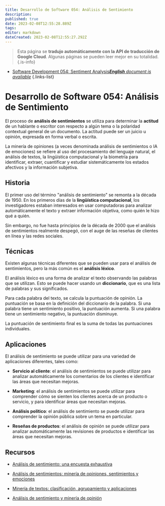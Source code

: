 ```yaml
---
title: Desarrollo de Software 054: Análisis de Sentimiento
description: 
published: true
date: 2023-02-08T12:55:28.889Z
tags: 
editor: markdown
dateCreated: 2023-02-08T12:55:27.292Z
---
```


> Esta página se **tradujo automáticamente con la API de traducción de Google Cloud**.
Algunas páginas se pueden leer mejor en su totalidad.{.is-info}



- [Software Development 054: Sentiment Analysis***English** document is available*](/en/Knowledge-base/Software-Development/Learning/software-development-054-sentiment-analysis)
{.links-list}


# Desarrollo de Software 054: Análisis de Sentimiento

El proceso de **análisis de sentimientos** se utiliza para determinar la **actitud** de un hablante o escritor con respecto a algún tema o la polaridad contextual general de un documento. La actitud puede ser un juicio u opinión, expresada en forma verbal o escrita.

La minería de opiniones (a veces denominada análisis de sentimientos o IA de emociones) se refiere al uso del procesamiento del lenguaje natural, el análisis de textos, la lingüística computacional y la biometría para identificar, extraer, cuantificar y estudiar sistemáticamente los estados afectivos y la información subjetiva.

## Historia

El primer uso del término "análisis de sentimiento" se remonta a la década de 1950. En los primeros días de la **lingüística computacional**, los investigadores estaban interesados en usar computadoras para analizar automáticamente el texto y extraer información objetiva, como quién le hizo qué a quién.

Sin embargo, no fue hasta principios de la década de 2000 que el análisis de sentimientos realmente despegó, con el auge de las reseñas de clientes en línea y las redes sociales.

## Técnicas

Existen algunas técnicas diferentes que se pueden usar para el análisis de sentimientos, pero la más común es el **análisis léxico**.

El análisis léxico es una forma de analizar el texto observando las palabras que se utilizan. Esto se puede hacer usando un **diccionario**, que es una lista de palabras y sus significados.

Para cada palabra del texto, se calcula la puntuación de opinión. La puntuación se basa en la definición del diccionario de la palabra. Si una palabra tiene un sentimiento positivo, la puntuación aumenta. Si una palabra tiene un sentimiento negativo, la puntuación disminuye.

La puntuación de sentimiento final es la suma de todas las puntuaciones individuales.

## Aplicaciones

El análisis de sentimiento se puede utilizar para una variedad de aplicaciones diferentes, tales como:

- **Servicio al cliente**: el análisis de sentimientos se puede utilizar para analizar automáticamente los comentarios de los clientes e identificar las áreas que necesitan mejoras.

- **Marketing**: el análisis de sentimientos se puede utilizar para comprender cómo se sienten los clientes acerca de un producto o servicio, y para identificar áreas que necesitan mejoras.

- **Análisis político**: el análisis de sentimiento se puede utilizar para comprender la opinión pública sobre un tema en particular.

- **Reseñas de productos**: el análisis de opinión se puede utilizar para analizar automáticamente las revisiones de productos e identificar las áreas que necesitan mejoras.

## Recursos

- [Análisis de sentimiento: una encuesta exhaustiva](https://arxiv.org/abs/1801.07860)

- [Análisis de sentimientos: minería de opiniones, sentimientos y emociones](https://dl.acm.org/citation.cfm?id=1658199)

- [Minería de textos: clasificación, agrupamiento y aplicaciones](https://www.springer.com/us/book/9781461468761)

- [Análisis de sentimiento y minería de opinión](https://nlp.stanford.edu/IR-book/html/htmledition/sentiment-analysis-and-opinion-mining-1.html)